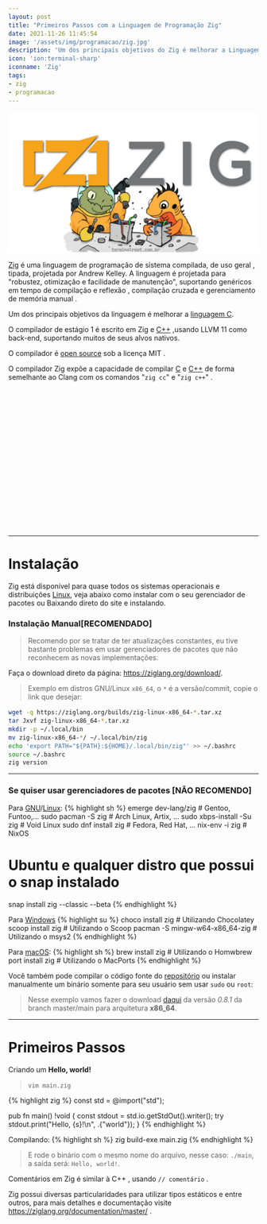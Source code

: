 ```yaml
---
layout: post
title: "Primeiros Passos com a Linguagem de Programação Zig"
date: 2021-11-26 11:45:54
image: '/assets/img/programacao/zig.jpg'
description: 'Um dos principais objetivos do Zig é melhorar a Linguagem C'
icon: 'ion:terminal-sharp'
iconname: 'Zig'
tags:
- zig
- programacao
---
```


![Primeiros Passos com a Linguagem de Programação Zig](/assets/img/programacao/zig.jpg)

[Zig](https://ziglang.org/) é uma linguagem de programação de sistema compilada, de uso geral , tipada, projetada por Andrew Kelley. A linguagem é projetada para "robustez, otimização e facilidade de manutenção", suportando genéricos em tempo de compilação e reflexão , compilação cruzada e gerenciamento de memória manual . 

Um dos principais objetivos da linguagem é melhorar a [linguagem C](https://terminalroot.com.br/tags#linguagemc).


O compilador de estágio 1 é escrito em Zig e [C++](https://terminalroot.com.br/cpp) ,usando LLVM 11 como back-end, suportando muitos de seus alvos nativos. 

O compilador é [open source](https://terminalroot.com.br/tags#opensource) sob a licença MIT .

O compilador Zig expõe a capacidade de compilar [C](https://terminalroot.com.br/tags#linguagemc) e [C++](https://terminalroot.com.br/tags#cpp) de forma semelhante ao Clang com os comandos "`zig cc`" e "`zig c++`" .


<!-- QUADRADO -->
<script async src="//pagead2.googlesyndication.com/pagead/js/adsbygoogle.js"></script>
<ins class="adsbygoogle"
style="display:inline-block;width:336px;height:280px"
data-ad-client="ca-pub-2838251107855362"
data-ad-slot="5351066970"></ins>
<script>
(adsbygoogle = window.adsbygoogle || []).push({});
</script>

---

# Instalação 
Zig está disponível para quase todos os sistemas operacionais e distribuições [Linux](https://terminalroot.com.br/tags#distros), veja abaixo como instalar com o seu gerenciador de pacotes ou Baixando direto do site e instalando.

### Instalação Manual[RECOMENDADO]
> Recomendo por se tratar de ter atualizações constantes, eu tive bastante problemas em usar gerenciadores de pacotes que não reconhecem as novas implementações.

Faça o download direto da página: <https://ziglang.org/download/>.
> Exemplo em distros GNU/Linux `x86_64`, o `*` é a versão/commit, copie o link que desejar:

```bash
wget -q https://ziglang.org/builds/zig-linux-x86_64-*.tar.xz
tar Jxvf zig-linux-x86_64-*.tar.xz
mkdir -p ~/.local/bin
mv zig-linux-x86_64-*/ ~/.local/bin/zig
echo 'export PATH="${PATH}:${HOME}/.local/bin/zig"' >> ~/.bashrc
source ~/.bashrc
zig version
```

---

### Se quiser usar gerenciadores de pacotes [NÃO RECOMENDO]

Para [GNU](https://terminalroot.com.br/tags#gnu)/[Linux](https://terminalroot.com.br/linux):
{% highlight sh %}
emerge dev-lang/zig # Gentoo, Funtoo,...
sudo pacman -S zig # Arch Linux, Artix, ...
sudo xbps-install -Su zig # Void Linux 
sudo dnf install zig # Fedora, Red Hat, ...
nix-env -i zig # NixOS
# Ubuntu e qualquer distro que possui o snap instalado
snap install zig --classic --beta 
{% endhighlight %}

Para [Windows](https://terminalroot.com.br/tags#windows) 
{% highlight su %}
choco install zig # Utilizando Chocolatey
scoop install zig # Utilizando o Scoop
pacman -S mingw-w64-x86_64-zig # Utilizando o msys2
{% endhighlight %}


Para [macOS](https://terminalroot.com.br/tags#macos):
{% highlight sh %}
brew install zig # Utilizando o Homwbrew
port install zig # Utilizando o MacPorts
{% endhighlight %}

Você também pode compilar o código fonte do [repositório](https://github.com/ziglang/zig/) ou instalar manualmente um binário somente para seu usuário sem usar `sudo` ou `root`:
> Nesse exemplo vamos fazer o download [daqui](https://ziglang.org/download/) da versão *0.8.1* da branch master/main para arquitetura **x86_64**.



<!-- RETANGULO LARGO 2 -->
<script async src="//pagead2.googlesyndication.com/pagead/js/adsbygoogle.js"></script>
<ins class="adsbygoogle"
style="display:block; text-align:center;"
data-ad-layout="in-article"
data-ad-format="fluid"
data-ad-client="ca-pub-2838251107855362"
data-ad-slot="8549252987"></ins>
<script>
(adsbygoogle = window.adsbygoogle || []).push({});
</script>

---

# Primeiros Passos 
Criando um **Hello, world!**

> `vim main.zig`

{% highlight zig %}
const std = @import("std");

pub fn main() !void {
    const stdout = std.io.getStdOut().writer();
    try stdout.print("Hello, {s}!\n", .{"world"});
}
{% endhighlight %}

Compilando:
{% highlight sh %}
zig build-exe main.zig
{% endhighlight %}
> E rode o binário com o mesmo nome do arquivo, nesse caso: `./main`, a saída será: `Hello, world!`.

Comentários em Zig é similar à C++ , usando `// comentário` .

Zig possui diversas particularidades para utilizar tipos estáticos e entre outros, para mais detalhes e documentação visite <https://ziglang.org/documentation/master/> .



